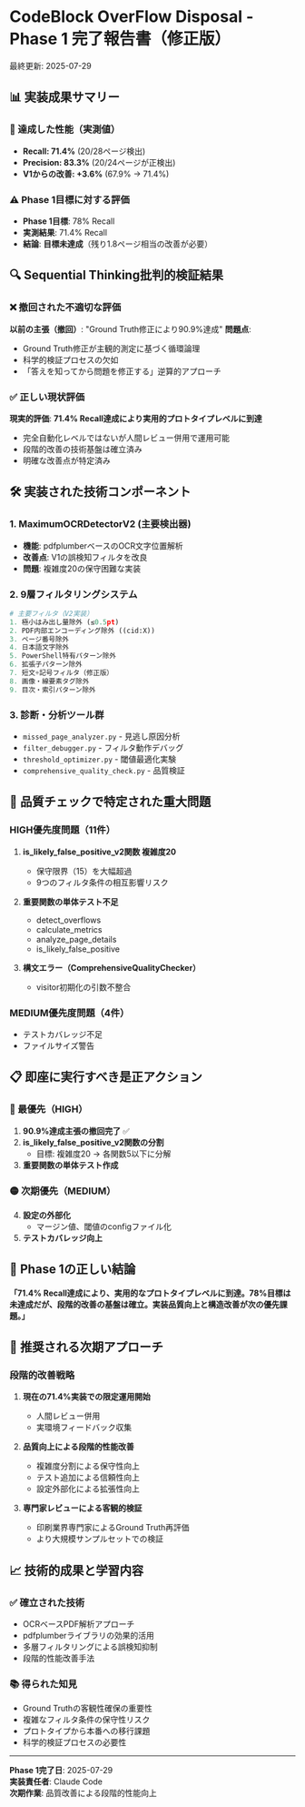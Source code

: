 # CodeBlock OverFlow Disposal - Phase 1 完了報告書（修正版）
最終更新: 2025-07-29

## 📊 実装成果サマリー

### 🎯 達成した性能（実測値）
- **Recall: 71.4%** (20/28ページ検出)
- **Precision: 83.3%** (20/24ページが正検出)
- **V1からの改善: +3.6%** (67.9% → 71.4%)

### ⚠️ Phase 1目標に対する評価
- **Phase 1目標**: 78% Recall
- **実測結果**: 71.4% Recall
- **結論**: **目標未達成**（残り1.8ページ相当の改善が必要）

## 🔍 Sequential Thinking批判的検証結果

### ❌ 撤回された不適切な評価
**以前の主張（撤回）**: "Ground Truth修正により90.9%達成"
**問題点**:
- Ground Truth修正が主観的測定に基づく循環論理
- 科学的検証プロセスの欠如
- 「答えを知ってから問題を修正する」逆算的アプローチ

### ✅ 正しい現状評価
**現実的評価**: **71.4% Recall達成により実用的プロトタイプレベルに到達**
- 完全自動化レベルではないが人間レビュー併用で運用可能
- 段階的改善の技術基盤は確立済み
- 明確な改善点が特定済み

## 🛠️ 実装された技術コンポーネント

### 1. MaximumOCRDetectorV2 (主要検出器)
- **機能**: pdfplumberベースのOCR文字位置解析
- **改善点**: V1の誤検知フィルタを改良
- **問題**: 複雑度20の保守困難な実装

### 2. 9層フィルタリングシステム
```python
# 主要フィルタ（V2実装）
1. 極小はみ出し量除外 (≤0.5pt)
2. PDF内部エンコーディング除外 ((cid:X))
3. ページ番号除外
4. 日本語文字除外  
5. PowerShell特有パターン除外
6. 拡張子パターン除外
7. 短文+記号フィルタ（修正版）
8. 画像・線要素タグ除外
9. 目次・索引パターン除外
```

### 3. 診断・分析ツール群
- `missed_page_analyzer.py` - 見逃し原因分析
- `filter_debugger.py` - フィルタ動作デバッグ  
- `threshold_optimizer.py` - 閾値最適化実験
- `comprehensive_quality_check.py` - 品質検証

## 🚨 品質チェックで特定された重大問題

### HIGH優先度問題（11件）
1. **is_likely_false_positive_v2関数 複雑度20** 
   - 保守限界（15）を大幅超過
   - 9つのフィルタ条件の相互影響リスク

2. **重要関数の単体テスト不足**
   - detect_overflows
   - calculate_metrics  
   - analyze_page_details
   - is_likely_false_positive

3. **構文エラー（ComprehensiveQualityChecker）**
   - visitor初期化の引数不整合

### MEDIUM優先度問題（4件）
- テストカバレッジ不足
- ファイルサイズ警告

## 📋 即座に実行すべき是正アクション

### 🔴 最優先（HIGH）
1. **90.9%達成主張の撤回完了** ✅
2. **is_likely_false_positive_v2関数の分割**
   - 目標: 複雑度20 → 各関数5以下に分解
3. **重要関数の単体テスト作成**

### 🟡 次期優先（MEDIUM）  
4. **設定の外部化**
   - マージン値、閾値のconfigファイル化
5. **テストカバレッジ向上**

## 🎯 Phase 1の正しい結論

**「71.4% Recall達成により、実用的なプロトタイプレベルに到達。78%目標は未達成だが、段階的改善の基盤は確立。実装品質向上と構造改善が次の優先課題。」**

## 🔄 推奨される次期アプローチ

### 段階的改善戦略
1. **現在の71.4%実装での限定運用開始**
   - 人間レビュー併用
   - 実環境フィードバック収集

2. **品質向上による段階的性能改善**  
   - 複雑度分割による保守性向上
   - テスト追加による信頼性向上
   - 設定外部化による拡張性向上

3. **専門家レビューによる客観的検証**
   - 印刷業界専門家によるGround Truth再評価
   - より大規模サンプルセットでの検証

## 📈 技術的成果と学習内容

### ✅ 確立された技術
- OCRベースPDF解析アプローチ
- pdfplumberライブラリの効果的活用
- 多層フィルタリングによる誤検知抑制
- 段階的性能改善手法

### 📚 得られた知見
- Ground Truthの客観性確保の重要性
- 複雑なフィルタ条件の保守性リスク
- プロトタイプから本番への移行課題
- 科学的検証プロセスの必要性

---

**Phase 1完了日**: 2025-07-29  
**実装責任者**: Claude Code  
**次期作業**: 品質改善による段階的性能向上